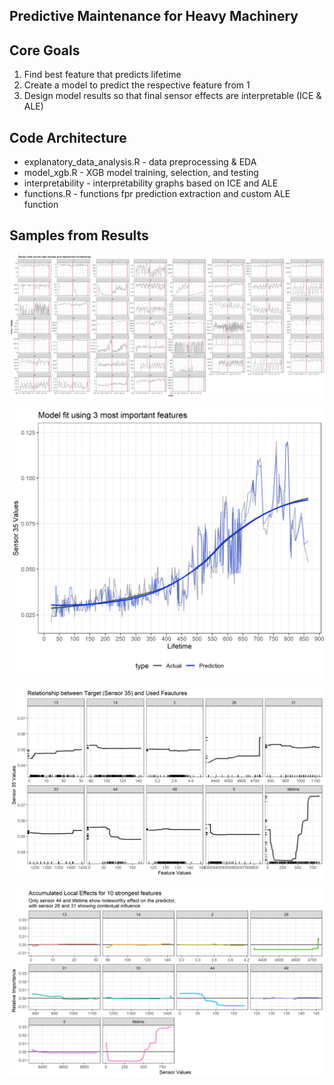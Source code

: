 Predictive Maintenance for Heavy Machinery
-------------------

Core Goals
------------------
1. Find best feature that predicts lifetime
2. Create a model to predict the respective feature from 1
3. Design model results so that final sensor effects are interpretable (ICE & ALE)

Code Architecture 
-------------------
* explanatory_data_analysis.R - data preprocessing & EDA
* model_xgb.R - XGB model training, selection, and testing
* interpretability - interpretability graphs based on ICE and ALE
* functions.R - functions fpr prediction extraction and custom ALE function

Samples from Results 
-------------------

![](https://github.com/aleksejhoffaerber/sensordata/blob/18ac97a909fc84ff81fb1070a5737adb13c9300e/Plots/04_EDA_Sensors.png)

![](https://github.com/aleksejhoffaerber/sensordata/blob/18ac97a909fc84ff81fb1070a5737adb13c9300e/Plots/06_XGB_Fit%20Results.png)

![](https://github.com/aleksejhoffaerber/sensordata/blob/18ac97a909fc84ff81fb1070a5737adb13c9300e/Plots/08_ICE%20XGBoost%20Model.png)

![](https://github.com/aleksejhoffaerber/sensordata/blob/2450744e420d7f2244053aece5e10f3ce34d053c/Plots/09_ALE%20XGBoost%20Model.png)


